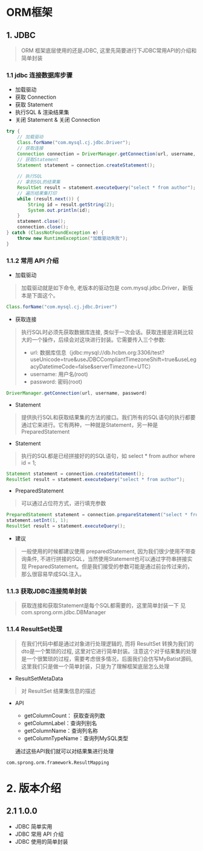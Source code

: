 # ORM框架

## 1. JDBC

> ORM 框架底层使用的还是JDBC, 这里先简要进行下JDBC常用API的介绍和简单封装

### 1.1 jdbc 连接数据库步骤

- 加载驱动
- 获取 Connection
- 获取 Statement 
- 执行SQL & 渲染结果集
- 关闭 Statement & 关闭 Connection

```java
try {
    // 加载驱动
    Class.forName("com.mysql.cj.jdbc.Driver");
    // 获取连接
    Connection connection = DriverManager.getConnection(url, username, password);
    // 获取Statement
    Statement statement = connection.createStatement();
    
    // 执行SQL
    // 拿到SQL的结果集
    ResultSet result = statement.executeQuery("select * from author");
    // 遍历结果集打印
    while (result.next()) {
        String id = result.getString(2);
        System.out.println(id);
    }
    statement.close();
    connection.close();
} catch (ClassNotFoundException e) {
    throw new RuntimeException("加载驱动失败");
}
```

### 1.1.2 常用 API 介绍

- 加载驱动

> 加载驱动就是如下命令, 老版本的驱动包是 com.mysql.jdbc.Driver，新版本是下面这个。

```java
Class.forName("com.mysql.cj.jdbc.Driver")
```

- 获取连接

> 执行SQL时必须先获取数据库连接, 类似于一次会话。获取连接是消耗比较大的一个操作，后续会对这块进行封装。它需要传入三个参数:
>
> - url: 数据库信息（jdbc:mysql://db.hcbm.org:3306/test?useUnicode=true&useJDBCCompliantTimezoneShift=true&useLegacyDatetimeCode=false&serverTimezone=UTC）
> - username: 用户名(root)
> - password: 密码(root)

```java
DriverManager.getConnection(url, username, password)
```

- Statement

> 提供执行SQL和获取结果集的方法的接口。我们所有的SQL语句的执行都要通过它来进行。它有两种，一种就是Statement，另一种是 PreparedStatement

- Statement

> 执行的SQL都是已经拼接好的的SQL语句，如 select * from author where id = 1;

```java
Statement statement = connection.createStatement();
ResultSet result = statement.executeQuery("select * from author");
```

- PreparedStatement

> 可以通过占位符方式，进行填充参数

```java
PreparedStatement statement = connection.prepareStatement("select * from author where id = ?");
statement.setInt(1, 1);
ResultSet result = statement.executeQuery();
```

- 建议

> 一般使用的时候都建议使用 preparedStatement, 因为我们很少使用不带查询条件, 不进行拼接的SQL，当然使用Statement也可以通过字符串拼接实现 PreparedStatement。但是我们接受的参数可能是通过前台传过来的，那么很容易早成SQL注入。

### 1.1.3 获取JDBC连接简单封装

> 获取连接和获取Statement是每个SQL都需要的，这里简单封装一下
> 见 com.sprong.orm.jdbc.DBManager

### 1.1.4 ResultSet处理

> 在我们代码中都是通过对象进行处理逻辑的, 而将 ResultSet 转换为我们的dto是一个繁琐的过程, 这里对它进行简单封装。注意这个对于结果集的处理是一个很繁琐的过程，需要考虑很多情况，后面我们会仿写MyBatist源码, 这里我们只是做一个简单封装，只是为了理解框架底层怎么处理

- ResultSetMetaData

> 对 ResultSet 结果集信息的描述

- API

  - getColumnCount： 获取查询列数
  - getColumnLabel：查询列别名
  - getColumnName：查询列名称
  - getColumnTypeName：查询列MySQL类型

  通过这些API我们就可以对结果集进行处理

`com.sprong.orm.framework.ResultMapping`

# 2. 版本介绍
## 2.1 1.0.0
- JDBC 简单实用
- JDBC 常用 API 介绍
- JDBC 使用的简单封装 
